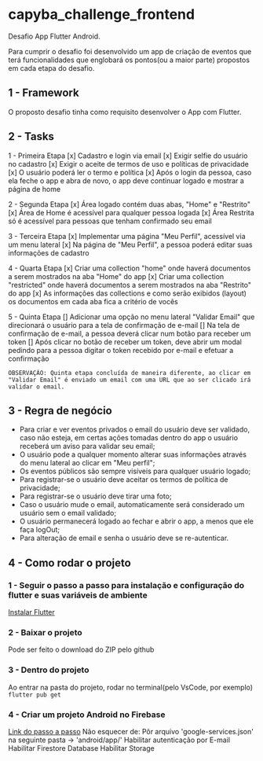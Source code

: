 # capyba_challenge_frontend

Desafio App Flutter Android.

Para cumprir o desafio foi desenvolvido um app de criação de eventos que terá funcionalidades que englobará os pontos(ou a maior parte) propostos em cada etapa do desafio.

## 1 - Framework

O proposto desafio tinha como requisito desenvolver o App com Flutter.

## 2 - Tasks

1 - Primeira Etapa
    [x] Cadastro e login via email
    [x] Exigir selfie do usuário no cadastro
    [x] Exigir o aceite de termos de uso e políticas de privacidade
    [x] O usuário poderá ler o termo e política
    [x] Após o login da pessoa, caso ela feche o app e abra de novo, o app deve continuar logado e mostrar a página de home
  
2 - Segunda Etapa
    [x] Área logado contém duas abas, "Home" e "Restrito"
    [x] Área de Home é acessível para qualquer pessoa logada
    [x] Área Restrita só é acessível para pessoas que tenham confirmado seu email

3 - Terceira Etapa
    [x] Implementar uma página "Meu Perfil", acessível via um menu lateral
    [x] Na página de "Meu Perfil", a pessoa poderá editar suas informações de cadastro

4 - Quarta Etapa
    [x] Criar uma collection "home" onde haverá documentos a serem mostrados na aba "Home" do app
    [x] Criar uma collection "restricted" onde haverá documentos a serem mostrados na aba "Restrito" do app
    [x] As informações das collections e como serão exibidos (layout) os documentos em cada aba fica a critério de vocês

5 - Quinta Etapa
    [] Adicionar uma opção no menu lateral "Validar Email" que direcionará o usuário para a tela de confirmação de e-mail
    [] Na tela de confirmação de e-mail, a pessoa deverá clicar num botão para receber um token
    [] Após clicar no botão de receber um token, deve abrir um modal pedindo para a pessoa digitar o token  recebido por e-mail e efetuar a confirmação

    OBSERVAÇÃO: Quinta etapa concluída de maneira diferente, ao clicar em "Validar Email" é enviado um email com uma URL que ao ser clicado irá validar o email.

## 3 - Regra de negócio

- Para criar e ver eventos privados o email do usuário deve ser validado, caso não esteja, em certas ações tomadas dentro do app o usuário receberá um aviso para validar seu email;
- O usuário pode a qualquer momento alterar suas informações através do menu lateral ao clicar em "Meu perfil";
- Os eventos públicos são sempre visíveis para qualquer usuário logado;
- Para registrar-se o usuário deve aceitar os termos de política de privacidade;
- Para registrar-se o usuário deve tirar uma foto;
- Caso o usuário mude o email, automaticamente será considerado um usuário sem o email validado;
- O usuário permanecerá logado ao fechar e abrir o app, a menos que ele faça logOut;
- Para alteração de email e senha o usuário deve se re-autenticar.

## 4 - Como rodar o projeto

### 1 - Seguir o passo a passo para instalação e configuração do flutter e suas variáveis de ambiente

[Instalar Flutter](https://flutter.dev/docs/get-started/install)

### 2 - Baixar o projeto

Pode ser feito o download do ZIP pelo github

### 3 - Dentro do projeto

Ao entrar na pasta do projeto, rodar no terminal(pelo VsCode, por exemplo) ```flutter pub get```

### 4 - Criar um projeto Android no Firebase

[Link do passo a passo](https://firebase.google.com/docs/functions/get-started?hl=pt)
Não esquecer de: 
Pôr arquivo 'google-services.json' na seguinte pasta -> 'android/app/'
Habilitar autenticação por E-mail
Habilitar Firestore Database
Habilitar Storage
